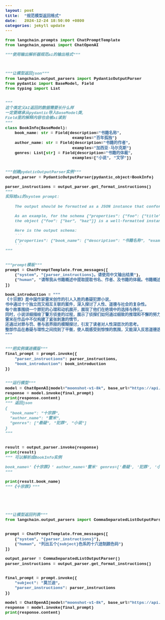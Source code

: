 ```yaml
---
layout: post
title:  "规范模型返回格式"
date:   2024-12-24 18:50:00 +0800
categories: jekyll update
---
```


<style>
    code {
        font-family: 'Fira Code', 'Source Code Pro', 'Consolas', 'Courier New';
        font-size: small;
        font-weight: bold;
    }
</style>

```python
from langchain.prompts import ChatPromptTemplate
from langchain_openai import ChatOpenAI

"""使用输出解析器规范ai的输出格式"""



"""让模型返回json"""
from langchain.output_parsers import PydanticOutputParser
from pydantic import BaseModel, Field
from typing import List


"""
这个类定义AI返回的数据需要长什么样
一定要继承从pydantic导入BaseModel类, 
Field里的解释内容也会被ai读到
"""
class BookInfo(BaseModel):
    book_name: str = Field(description="书籍名称",
                            examples="百年孤独")
    author_name: str = Field(description="书籍的作者",
                            examples="加西亚·马尔克斯")
    genres: List[str] = Field(description="书籍的体裁",
                            examples=["小说", "文学"])


"""创建pydaticOutputParser实例"""
output_parser = PydanticOutputParser(pydantic_object=BookInfo)

parser_instructions = output_parser.get_format_instructions()
"""
实际给ai的system prompt:

    The output should be formatted as a JSON instance that conforms to the JSON schema below.

    As an example, for the schema {"properties": {"foo": {"title": "Foo", "description": "a list of strings", "type": "array", "items": {"type": "string"}}}, "required": ["foo"]}
    the object {"foo": ["bar", "baz"]} is a well-formatted instance of the schema. The object {"properties": {"foo": ["bar", "baz"]}} is not well-formatted.

    Here is the output schema:
    ```
    {"properties": {"book_name": {"description": "书籍名称", "examples": "百年孤独", "title": "Book Name", "type": "string"}, "author_name": {"description": "书籍的作者", "examples": "加西亚·马尔克斯", "title": "Author Name", "type": "string"}, "genres": {"description": "书籍的体裁", "examples": ["小说", "文学"], "items": {"type": "string"}, "title": "Genres", "type": "array"}}, "required": ["book_name", "author_name", "genres"]}
    ```
"""


"""prompt模板"""
prompt = ChatPromptTemplate.from_messages([
    ("system", "{parser_instructions}。请使用中文输出结果"),
    ("human", "请帮我从书籍概述中提取提取书名、作者、及书籍的体裁。书籍概述会被三个#包围。\n###{book_introduction}###")
])

book_introduction = """
《十宗罪》是中国作家雷米创作的引人入胜的悬疑犯罪小说，
书中通过十个独立而又相互关联的案件，深入探讨了人性、道德与社会的复杂性。
每个故事围绕一个罪犯的心理和动机展开，展现了他们在绝境中的选择与挣扎。
同时，小说详细描绘了警方侦查的过程，展示了侦探们如何通过细致的推理和不懈的努力揭开真相。
雷米在作品中不仅构建了紧张刺激的情节，
还通过对罪与罚、善与恶界限的模糊探讨，引发了读者对人性深层次的思考。
整部作品在悬疑与理性之间找到了平衡，使人既感受到惊悚的氛围，又能深入反思道德选择的复杂性。
"""


"""把实例填进模版"""
final_prompt = prompt.invoke({
    "parser_instructions": parser_instructions,
    "book_introduction": book_introduction
})


"""运行模型"""
model = ChatOpenAI(model="moonshot-v1-8k", base_url="https://api.moonshot.cn/v1")
response = model.invoke(final_prompt)
print(response.content)
""" 返回json
{
  "book_name": "十宗罪",
  "author_name": "雷米",
  "genres": ["悬疑", "犯罪", "小说"]
}
"""


result = output_parser.invoke(response)
print(result)
""" 可以解析成BookInfo实例

book_name='《十宗罪》' author_name='雷米' genres=['悬疑', '犯罪', '小说', '文学']
"""

print(result.book_name)
"""《十宗罪》"""





"""让模型返回列表"""
from langchain.output_parsers import CommaSeparatedListOutputParser


prompt = ChatPromptTemplate.from_messages([
    ("system", "{parser_instructions}"),
    ("human", "列出五个{subject}色系的十六进制颜色码")
])

output_parser = CommaSeparatedListOutputParser()
parser_instructions = output_parser.get_format_instructions()


final_prompt = prompt.invoke({
    "subject": "莫兰迪",
    "parser_instructions": parser_instructions
})

model = ChatOpenAI(model="moonshot-v1-8k", base_url="https://api.moonshot.cn/v1")
response = model.invoke(final_prompt)
print(response.content)


```